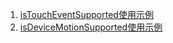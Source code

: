 1. [isTouchEventSupported使用示例](http://runjs.cn/code/asobzgrr)
2. [isDeviceMotionSupported使用示例](http://runjs.cn/code/w97sku0s)